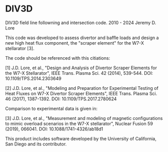 # DIV3D
DIV3D field line followning and intersection code.
2010 - 2024
Jeremy D. Lore

This code was developed to assess divertor and baffle loads and design a new high heat flux component, the "scraper element" for the W7-X stellarator [3].

The code should be referenced with this citiations:

[1] J.D. Lore, et al., "Design and Analysis of Divertor Scraper Elements for the W7-X Stellarator", IEEE Trans. Plasma Sci. 42 (2014), 539-544. DOI: 10.1109/TPS.2014.2303649

[2] J.D. Lore, et al., "Modeling and Preparation for Experimental Testing of Heat Fluxes on W7-X Divertor Scraper Elements", IEEE Trans. Plasma Sci. 46 (2017), 1387-1392. DOI: 10.1109/TPS.2017.2780624

Comparison to experimental data is given in:

[3] J.D. Lore, et al., "Measurement and modeling of magnetic configurations to mimic overload scenarios in the W7-X stellarator", Nuclear Fusion 59 (2019), 066041. DOI: 10.1088/1741-4326/ab18d1

This product includes software developed by the University of California, San Diego and its contributor.